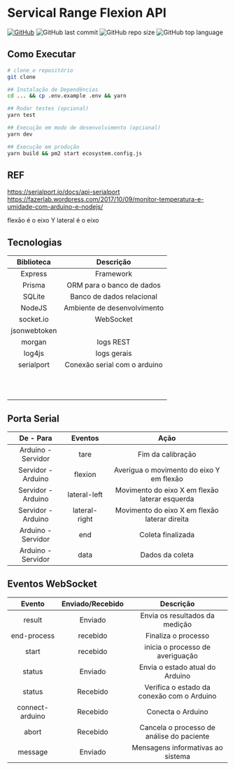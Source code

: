 # Servical Range Flexion API

[![GitHub](https://img.shields.io/github/license/rwellingtonr/cervical-range-flexion-api?color=blue)](https://github.com/rwellingtonr/cervical-range-flexion-api/blob/master/LICENSE.md) ![GitHub last commit](https://img.shields.io/github/last-commit/rwellingtonr/cervical-range-flexion-api) ![GitHub repo size](https://img.shields.io/github/repo-size/rwellingtonr/cervical-range-flexion-api) ![GitHub top language](https://img.shields.io/github/languages/top/rwellingtonr/cervical-range-flexion-api)

## Como Executar

```bash
# clone o repositório
git clone

## Instalação de Dependências
cd ... && cp .env.example .env && yarn

## Rodar testes (opcional)
yarn test

## Execução em modo de desenvolvimento (opcional)
yarn dev

## Execução em produção
yarn build && pm2 start ecosystem.config.js
```

## REF

<https://serialport.io/docs/api-serialport>
<https://fazerlab.wordpress.com/2017/10/09/monitor-temperatura-e-umidade-com-arduino-e-nodejs/>

flexāo é o eixo Y
lateral é o eixo

## Tecnologias

|  Biblioteca  |          Descrição           |
| :----------: | :--------------------------: |
|   Express    |          Framework           |
|    Prisma    |  ORM para o banco de dados   |
|    SQLite    |  Banco de dados relacional   |
|    NodeJS    | Ambiente de desenvolvimento  |
|  socket.io   |          WebSocket           |
| jsonwebtoken |                              |
|    morgan    |          logs REST           |
|    log4js    |         logs gerais          |
|  serialport  | Conexão serial com o arduino |
|              |                              |
|              |                              |
|              |                              |
|              |                              |
|              |                              |
|              |                              |
|              |                              |
|              |                              |
|              |                              |
|              |                              |
|              |                              |

## Porta Serial

|     De - Para      |    Eventos    |                      Açāo                      |
| :----------------: | :-----------: | :--------------------------------------------: |
| Arduino - Servidor |     tare      |               Fim da calibraçāo                |
| Servidor - Arduino |    flexion    |    Averígua o movimento do eixo Y em flexāo    |
| Servidor - Arduino | lateral-left  | Movimento do eixo X em flexāo laterar esquerda |
| Servidor - Arduino | lateral-right | Movimento do eixo X em flexāo laterar direita  |
| Arduino - Servidor |      end      |               Coleta finalizada                |
| Arduino - Servidor |     data      |                Dados da coleta                 |

## Eventos WebSocket

|     Evento      | Enviado/Recebido |                 Descrição                  |
| :-------------: | :--------------: | :----------------------------------------: |
|     result      |     Enviado      |       Envia os resultados da medição       |
|   end-process   |     recebido     |            Finaliza o processo             |
|      start      |     recebido     |      inicia o processo de averiguação      |
|     status      |     Enviado      |      Envia o estado atual do Arduino       |
|     status      |     Recebido     | Verifica o estado da conexão com o Arduino |
| connect-arduino |     Recebido     |             Conecta o Arduino              |
|      abort      |     Recebido     | Cancela o processo de análise do paciente  |
|     message     |     Enviado      |     Mensagens informativas ao sistema      |
